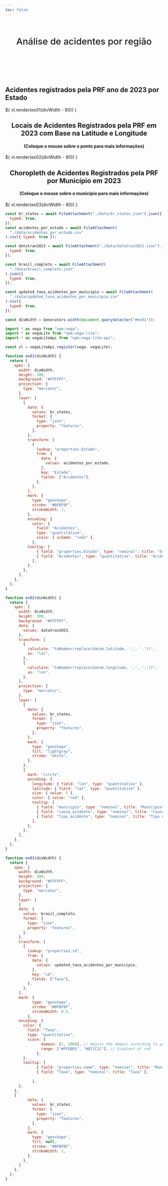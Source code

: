 ```yaml
---
toc: false
---
```


<style>

.hero {
  display: flex;
  flex-direction: column;
  align-items: center;
  font-family: var(--sans-serif);
  margin: 4rem 0 8rem;
  text-wrap: balance;
  text-align: center;
}

.hero h1 {
  margin: 2rem 0;
  max-width: none;
  font-size: 14vw;
  font-weight: 900;
  line-height: 1;
  background: linear-gradient(30deg, var(--theme-foreground-focus), currentColor);
  -webkit-background-clip: text;
  -webkit-text-fill-color: transparent;
  background-clip: text;
}

.hero h2 {
  margin: 0;
  max-width: none;
  font-size: 3vw;
  font-style: initial;
  font-weight: 500;
  line-height: 1;
  color: var(--theme-foreground-muted);
}

@media (min-width: 640px) {
  .hero h1 {
    font-size: 90px;
  }
}

</style>

<div class="hero">
  <h2>Análise de acidentes por região</h2>
</div>


<div style="width: 100%; margin-top: 15px;">
    <h2 class="title">Acidentes registrados pela PRF ano de 2023 por Estado</h2>
    <div id="ex01" style="width: 100%; margin-top: 15px;">
        ${ vl.render(ex01(divWidth - 80)) }
    </div>
</div>
<div style="width: 100%; margin-top: 15px;">
    <h2 class="title" style="text-align: center;">Locais de Acidentes Registrados pela PRF em 2023 com Base na Latitude e Longitude</h2>
    <h4 class="title" style="text-align: center;">(Coloque o mouse sobre o ponto para mais informações)</h4>
    <div id="ex02" style="width: 100%; margin-top: 15px;">
        ${ vl.render(ex02(divWidth - 80)) }
    </div>
</div>
<div style="width: 100%; margin-top: 15px; align: center;">
    <h2 class="title" style="text-align: center;">Choropleth de Acidentes Registrados pela PRF por Município em 2023</h2>
    <h4 class="title" style="text-align: center;">(Coloque o mouse sobre o município para mais informações)</h4>
    <div id="ex03" style="width: 100%; margin-top: 15px;">
        ${ vl.render(ex03(divWidth - 80)) }
    </div>
</div>

<!-- <div style="width: 100%; height: 500px; margin-top: 15px;">
    <h2 class="title">EX03</h2>
    <div id="ex03" style="width: 100%; height: 430px;  margin-top: 15px;">
    </div>
</div> -->

```js
const br_states = await FileAttachment("./data/br_states.json").json({
  typed: true,
});
const acidentes_por_estado = await FileAttachment(
  "./data/acidentes_por_estado.csv"
).csv({ typed: true });

const datatran2023 = await FileAttachment("./data/datatran2023.json").json({
  typed: true,
});

const brasil_completo = await FileAttachment(
  "./data/brasil_completo.json"
).json({
  typed: true,
});

const updated_taxa_acidentes_por_municipio = await FileAttachment(
  "./data/updated_taxa_acidentes_por_municipio.csv"
).csv({
  typed: true,
});
```

```js
const divWidth = Generators.width(document.querySelector("#ex01"));

```

```js
import * as vega from "npm:vega";
import * as vegaLite from "npm:vega-lite";
import * as vegaLiteApi from "npm:vega-lite-api";

const vl = vegaLiteApi.register(vega, vegaLite);

function ex01(divWidth) {
  return {
    spec: {
      width: divWidth,
      height: 300,
      background: "#FFFFFF",
      projection: {
        type: "mercator",
      },
      layer: [
        {
          data: {
            values: br_states,
            format: {
              type: "json",
              property: "features",
            },
          },
          transform: [
            {
              lookup: "properties.Estado",
              from: {
                data: {
                  values: acidentes_por_estado,
                },
                key: "Estado",
                fields: ["Acidentes"],
              },
            },
          ],
          mark: {
            type: "geoshape",
            stroke: "#BFBFBF",
            strokeWidth: 1,
          },
          encoding: {
            color: {
              field: "Acidentes",
              type: "quantitative",
              scale: { scheme: "reds" },
            },
          tooltip: [
              { field: "properties.Estado", type: "nominal", title: "Estado" },
              { field: "Acidentes", type: "quantitative", title: "Acidentes" },
            ],
          },
        },
      ],
    },
  };
}

function ex02(divWidth) {
  return {
    spec: {
      width: divWidth,
      height: 300,
      background: "#FFFFFF",
      data: {
        values: datatran2023,
      },
      transform: [
        {
          calculate: "toNumber(replace(datum.latitude, ',', '.'))",
          as: "lat",
        },
        {
          calculate: "toNumber(replace(datum.longitude, ',', '.'))",
          as: "lon",
        },
      ],
      projection: {
        type: "mercator",
      },
      layer: [
        {
          data: {
            values: br_states,
            format: {
              type: "json",
              property: "features",
            },
          },
          mark: {
            type: "geoshape",
            fill: "lightgray",
            stroke: "white",
          },
        },
        {
          mark: "circle",
          encoding: {
            longitude: { field: "lon", type: "quantitative" },
            latitude: { field: "lat", type: "quantitative" },
            size: { value: 5 },
            color: { value: "red" },
            tooltip: [
              { field: "municipio", type: "nominal", title: "Municipio" },
              { field: "causa_acidente", type: "nominal", title: "Causa" },
              { field: "tipo_acidente", type: "nominal", title: "Tipo de acidente" },
            ],
          },
        },
      ],      
    },
  };
}

function ex03(divWidth) {
  return {
    spec: {
      width: divWidth,
      height: 300,
      background: "#FFFFFF",
      projection: {
        type: "mercator",
      },
      layer: [
      {
      data: {
        values: brasil_completo,
        format: {
          type: "json",
          property: "features",
        },
      },
      transform: [
        {
          lookup: "properties.id",
          from: {
            data: {
              values: updated_taxa_acidentes_por_municipio,              
            },
            key: "id",
            fields: ["Taxa"],
          },
        },
      ],      
      mark: {
            type: "geoshape",            
            stroke: "#BFBFBF",
            strokeWidth: 0.5,
          },  
      encoding: {
        color: {
          field: "Taxa",
          type: "quantitative",
          scale: {
                domain: [1, 1000], // Adjust the domain according to your data
                range: ["#FFEBEE", "#B71C1C"], // Gradient of red
              },
        },
        tooltip: [
              { field: "properties.name", type: "nominal", title: "Municipio" },
              { field: "Taxa", type: "nominal", title: "Taxa" },
              
            ],
      },
    },
    {
          data: {
            values: br_states,
            format: {
              type: "json",
              property: "features",
            },
          },          
          mark: {
            type: "geoshape",
            fill: null,
            stroke: "#BFBFBF",
            strokeWidth: 1,
          },          
        },
      ]
    },
  };
}
```
